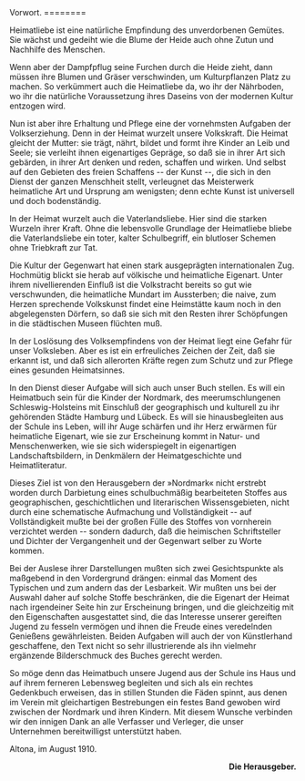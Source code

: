 <span epub:type="pagebreak" id="pageIII" title="III" xmlns:epub="http://www.idpf.org/2007/ops"/>
Vorwort.
========

Heimatliebe ist eine natürliche Empfindung des unverdorbenen
Gemütes. Sie wächst und gedeiht wie die Blume der Heide auch
ohne Zutun und Nachhilfe des Menschen.

Wenn aber der Dampfpflug seine Furchen durch die Heide zieht,
dann müssen ihre Blumen und Gräser verschwinden, um Kulturpflanzen
Platz zu machen. So verkümmert auch die Heimatliebe da,
wo ihr der Nährboden, wo ihr die natürliche Voraussetzung ihres
Daseins von der modernen Kultur entzogen wird.

Nun ist aber ihre Erhaltung und Pflege eine der vornehmsten
Aufgaben der Volkserziehung. Denn in der Heimat wurzelt unsere
Volkskraft. Die Heimat gleicht der Mutter: sie trägt, nährt, bildet
und formt ihre Kinder an Leib und Seele; sie verleiht ihnen eigenartiges
Gepräge, so daß sie in <span class="g">ihrer</span> Art sich gebärden, in <span class="g">ihrer</span>
Art denken und reden, schaffen und wirken. Und selbst auf den Gebieten
des freien Schaffens -- der Kunst --, die sich in den Dienst
der ganzen Menschheit stellt, verleugnet das Meisterwerk heimatliche
Art und Ursprung am wenigsten; denn echte Kunst ist universell
und doch bodenständig.

In der Heimat wurzelt auch die Vaterlandsliebe. Hier sind die
starken Wurzeln ihrer Kraft. Ohne die lebensvolle Grundlage der
Heimatliebe bliebe die Vaterlandsliebe ein toter, kalter Schulbegriff,
ein blutloser Schemen ohne Triebkraft zur Tat.

Die Kultur der Gegenwart hat einen stark ausgeprägten internationalen
Zug. Hochmütig blickt sie herab auf völkische und heimatliche
Eigenart. Unter ihrem nivellierenden Einfluß ist die Volkstracht
bereits so gut wie verschwunden, die heimatliche Mundart im Aussterben;
die naive, zum Herzen sprechende Volkskunst findet eine
Heimstätte kaum noch in den abgelegensten Dörfern, so daß sie sich mit
den Resten ihrer Schöpfungen in die städtischen Museen flüchten muß.

In der Loslösung des Volksempfindens von der Heimat liegt
eine Gefahr für unser Volksleben. Aber es ist ein erfreuliches
Zeichen der Zeit, daß sie erkannt ist, und daß sich allerorten Kräfte
regen zum Schutz und zur Pflege eines gesunden Heimatsinnes. 

<span epub:type="pagebreak" id="pageIV" title="IV" xmlns:epub="http://www.idpf.org/2007/ops"/>
In den Dienst dieser Aufgabe will sich auch unser Buch stellen.
Es will ein Heimatbuch sein für die Kinder der Nordmark, des
meerumschlungenen Schleswig-Holsteins mit Einschluß der geographisch
und kulturell zu ihr gehörenden Städte Hamburg und
Lübeck. Es will sie hinausbegleiten aus der Schule ins Leben, will
ihr Auge schärfen und ihr Herz erwärmen für heimatliche Eigenart,
wie sie zur Erscheinung kommt in Natur- und Menschenwerken, wie
sie sich widerspiegelt in eigenartigen Landschaftsbildern, in Denkmälern
der Heimatgeschichte und Heimatliteratur.

Dieses Ziel ist von den Herausgebern der »Nordmark« nicht
erstrebt worden durch Darbietung eines schulbuchmäßig bearbeiteten
Stoffes aus geographischen, geschichtlichen und literarischen Wissensgebieten,
nicht durch eine schematische Aufmachung und Vollständigkeit
-- auf Vollständigkeit mußte bei der großen Fülle des Stoffes von
vornherein verzichtet werden -- sondern dadurch, daß die heimischen
Schriftsteller und Dichter der Vergangenheit und der Gegenwart selber
zu Worte kommen.

Bei der Auslese ihrer Darstellungen mußten sich zwei Gesichtspunkte
als maßgebend in den Vordergrund drängen: einmal das
Moment des Typischen und zum andern das der Lesbarkeit. Wir
mußten uns bei der Auswahl daher auf solche Stoffe beschränken,
die die Eigenart der Heimat nach irgendeiner Seite hin zur Erscheinung
bringen, und die gleichzeitig mit den Eigenschaften ausgestattet
sind, die das Interesse unserer gereiften Jugend zu fesseln
vermögen und ihnen die Freude eines veredelnden Genießens gewährleisten.
Beiden Aufgaben will auch der von Künstlerhand geschaffene,
den Text nicht so sehr illustrierende als ihn vielmehr ergänzende
Bilderschmuck des Buches gerecht werden.

So möge denn das Heimatbuch unsere Jugend aus der Schule
ins Haus und auf ihrem ferneren Lebensweg begleiten und sich als
ein rechtes Gedenkbuch erweisen, das in stillen Stunden die Fäden
spinnt, aus denen im Verein mit gleichartigen Bestrebungen ein
festes Band gewoben wird zwischen der Nordmark und ihren Kindern.
Mit diesem Wunsche verbinden wir den innigen Dank an alle
Verfasser und Verleger, die unser Unternehmen bereitwilligst unterstützt
haben.

Altona, im August 1910.

<div style="font-weight: bold; text-align: right;">Die Herausgeber.</div>

